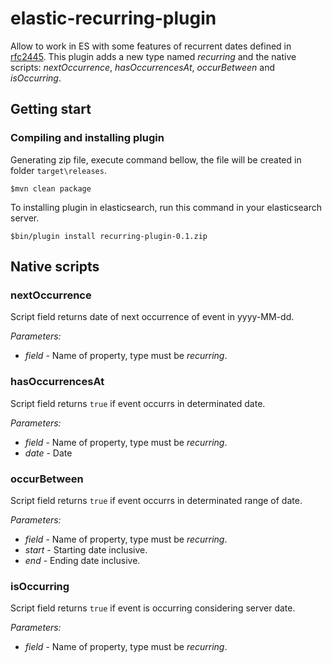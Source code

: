 # elastic-recurring-plugin

Allow to work in ES with some features of recurrent dates defined in [rfc2445](https://www.ietf.org/rfc/rfc2445.txt). This plugin adds a new type named *recurring* and the native scripts: *nextOccurrence*, *hasOccurrencesAt*, *occurBetween* and *isOccurring*.

## Getting start

### Compiling and installing plugin
 
Generating zip file, execute command bellow, the file will be created in folder `target\releases`.

```$mvn clean package```

To installing plugin in elasticsearch, run this command in your elasticsearch server.

```$bin/plugin install recurring-plugin-0.1.zip```

## Native scripts

### nextOccurrence

Script field returns date of next occurrence of event in yyyy-MM-dd.

*Parameters:*
- *field* - Name of property, type must be _recurring_.

### hasOccurrencesAt

Script field returns `true` if event occurrs in determinated date.

*Parameters:*
- *field* - Name of property, type must be _recurring_.
- *date* - Date 

### occurBetween

Script field returns `true` if event occurrs in determinated range of date.

*Parameters:*  
- *field* - Name of property, type must be _recurring_.
- *start* - Starting date inclusive.
- *end* - Ending date inclusive.

### isOccurring

Script field returns `true` if event is occurring considering server date.

*Parameters:*  
- *field* - Name of property, type must be _recurring_.
